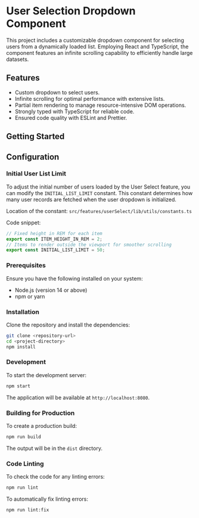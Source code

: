 # User Selection Dropdown Component

This project includes a customizable dropdown component for selecting users from a dynamically loaded list. Employing React and TypeScript, the component features an infinite scrolling capability to efficiently handle large datasets.

## Features

- Custom dropdown to select users.
- Infinite scrolling for optimal performance with extensive lists.
- Partial item rendering to manage resource-intensive DOM operations.
- Strongly typed with TypeScript for reliable code.
- Ensured code quality with ESLint and Prettier.

## Getting Started

## Configuration

### Initial User List Limit

To adjust the initial number of users loaded by the User Select feature, you can modify the `INITIAL_LIST_LIMIT` constant. This constant determines how many user records are fetched when the user dropdown is initialized.

Location of the constant:
`src/features/userSelect/lib/utils/constants.ts`

Code snippet:

```typescript
// Fixed height in REM for each item
export const ITEM_HEIGHT_IN_REM = 2;
// Items to render outside the viewport for smoother scrolling
export const INITIAL_LIST_LIMIT = 50;
```

### Prerequisites

Ensure you have the following installed on your system:

- Node.js (version 14 or above)
- npm or yarn

### Installation

Clone the repository and install the dependencies:

```bash
git clone <repository-url>
cd <project-directory>
npm install
```

### Development

To start the development server:

```bash
npm start
```

The application will be available at `http://localhost:8080`.

### Building for Production

To create a production build:

```bash
npm run build
```

The output will be in the `dist` directory.

### Code Linting

To check the code for any linting errors:

```bash
npm run lint
```

To automatically fix linting errors:

```bash
npm run lint:fix
```
